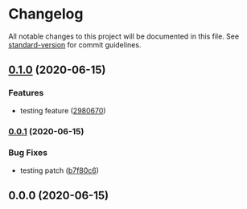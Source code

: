 # Changelog

All notable changes to this project will be documented in this file. See [standard-version](https://github.com/conventional-changelog/standard-version) for commit guidelines.

## [0.1.0](https://github.com/Gags1409/versiontest/compare/v0.0.1...v0.1.0) (2020-06-15)


### Features

* testing feature ([2980670](https://github.com/Gags1409/versiontest/commit/29806702e438369ecba7011a3374dd03cbba67b9))

### [0.0.1](https://github.com/Gags1409/versiontest/compare/v0.0.0...v0.0.1) (2020-06-15)


### Bug Fixes

* testing patch ([b7f80c6](https://github.com/Gags1409/versiontest/commit/b7f80c65acee4c6f6e03d923312ed71028370b2a))

## 0.0.0 (2020-06-15)
